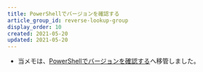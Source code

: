 ```yaml
---
title: PowerShellでバージョンを確認する
article_group_id: reverse-lookup-group
display_order: 10
created: 2021-05-20
updated: 2021-05-20
---
```

- 当メモは、[PowerShellでバージョンを確認する](https://thinktwice.tech/it/powershell/check_version_in_powershell/)へ移管しました。